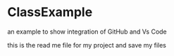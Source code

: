 # ClassExample
an example to show integration of GitHub and Vs Code

this is the read me file for my project 
and save my files
